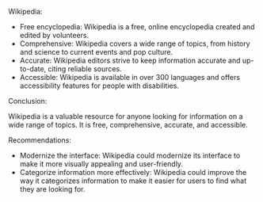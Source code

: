 Wikipedia:

* Free encyclopedia: Wikipedia is a free, online encyclopedia created and edited by volunteers.
* Comprehensive: Wikipedia covers a wide range of topics, from history and science to current events and pop culture.
* Accurate: Wikipedia editors strive to keep information accurate and up-to-date, citing reliable sources.
* Accessible: Wikipedia is available in over 300 languages and offers accessibility features for people with disabilities.

Conclusion:

Wikipedia is a valuable resource for anyone looking for information on a wide range of topics. It is free, comprehensive, accurate, and accessible.

Recommendations:

* Modernize the interface: Wikipedia could modernize its interface to make it more visually appealing and user-friendly.
* Categorize information more effectively: Wikipedia could improve the way it categorizes information to make it easier for users to find what they are looking for.
